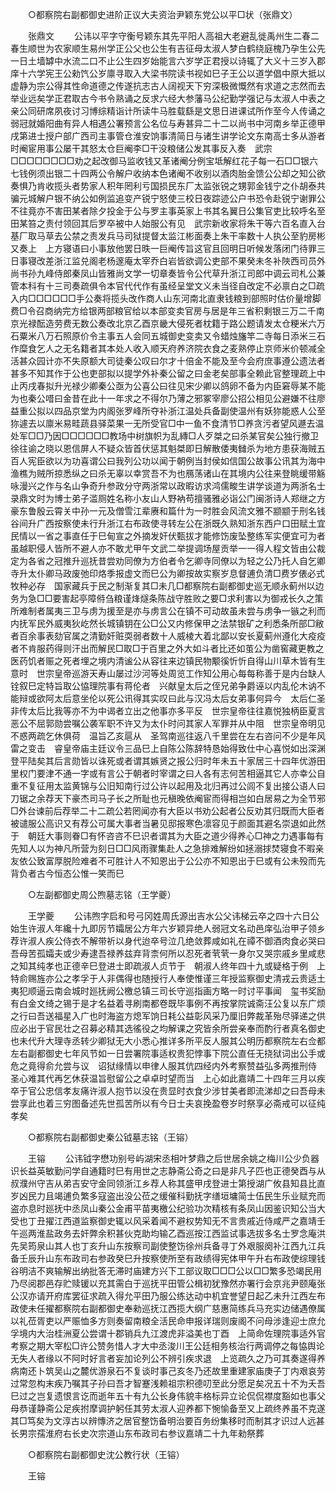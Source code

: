 <!-- { "loadSidebar": true } -->
　　○都察院右副都御史进阶正议大夫资治尹颖东党公以平□状（张鼎文） 

　　张鼎文 
　　公讳以平字守衡号颖东其先平阳人高祖大老避乱徙禹州生二春二春生顺世为农家顺生易州学正公父也公生有吉征母太淑人梦白鹤绕庭槐乃孕生公先一日土墙罅中水流二口不止公生四岁始能言六岁学正君授以诗辄了大义十三岁入郡庠十六学宪王公勑饩公岁廪寻取入大梁书院读书视如巳子王公以道学倡中原大抵以虚静为宗公得其性命道德之传遂抗志古人阔视天下穷深极微慨然有求道之志然而去举业远矣学正君取古今书令熟诵之反求六经大参藩马公纪勤学强记与太淑人中表之亲公同研席夙夜讨习博综精诣计所读牛马胜载繇是文思日进课试所作至今人传诵之弱冠就婚阳曲有异人相遇公署预言公名位与寿甚异二十二以尚书中河南乡举正德甲戌第进士授户部广西司主事管仓淮安饷事清简日与诸生讲学论文东南高士多从游者时阉宦用事公屡干其怒太仓巨阉李□干没粮储公发其事反入奏　武宗□□□□□□□□劝之起改御马监收钱又革诸阉分例宝坻解红花子每一石□□银六七钱例须出银二十四两公令解户收纳本色诸阉不收别以酒肉胎金馈公公却之知公欲奏惧乃肯收揽头者势家人积年罔利亏国损民东厂太监张锐之甥郭金钱宁之仆胡泰共骗元城解户银不纳公如例监追变产锐宁怒使三校日夜踪迹公户书恐令赴锐宁谢罪公不往竟亦不害田某者除夕投金于公与罗主事英家上书其名翼日公集官吏比较呼名至田某笞之责付领回其后罗卒被中人始服公有见　武宗新收家将朱干等六百名直入台基厂取马草去公禁之责发兵马司狱提督太监江彬面奏上朱干率数十人执公至豹房彬又奏上　上方寝语曰小事放他罢日昳一巨阉传旨这官且回明日听候发落闭门待罪三日事寝改差浙江监兑阁老杨邃庵太宰乔白岩皆欲调公吏部不果癸未冬补陜西司员外尚书孙九峰侍郎秦凤山皆雅尚文学一切章奏皆令公代草升浙江司郎中调云司札公兼管本科有十三司奏疏俱令本官代代作有虽经呈堂文义未当径自改定不必禀白之□疏入内□□□□□□手公奏将揽头改作商人山东河南北直隶钱粮到部照时估价量增脚费□令召商纳完方给银两部粮官给以本部变卖官房与居是年三省积剩银三万二千南京光禄酝造劳费无数公奏改北京乙酉京畿大侵死者枕籍于路公题请发太仓粳米六万石粟米八万石照原价令主事五人会同五城御史变卖又令蜡烛旛竿二寺每日添米三石作糜食乞人之无名籍者其本处人收入顺天府养济院衣食之麦熟停止京师米价顿减全活甚众园计亦不失原额大司徒秦公叹曰尔才十倍金不能及至今会府庶事遵公遗法者甚多不知其作于公也吏部拟以提学外补秦公留之曰金老矣部事全赖此官整理疏上中止丙戌春拟升光禄少卿秦公亟为公喜公曰往见宋少卿以鸽卵不备为内臣窘辱某不能为也秦公唶曰金昔在此十一年求之不得尔乃薄之邪冢宰廖公招公相见公避嫌不往廖益重公拟以四品京堂为内阁张罗峰所夺补浙江温处兵备副使温州有妖狝能惑人公至狝遽去以廪米易畦蔬县驿菜果一无所受官□中一鱼不食清节□养贪污者望风遯去温处军□□乃因□□□□□□教场中树旗帜为乱縳□人歹桀之曰杀某官矣公独行撤卫徐往谕之晓以恩信屏人不疑众皆首伏惩其魁桀即日解散倭夷雠杀为地方患获海贼五百人宪臣欲以为功喜谓公曰我列公功以闻于朝例当封侯如信国公故事公讯其为海中渔樵为贼所掠悉纵之曰杀无辜以幸赏吾不为也鴈荡诸山在其境内公往来登眺缓带觞咏漫兴之作与名山争奇升参政分守两浙常以政暇访求鸿儒畯生讲学谈道为两浙名士录鼎文时为博士弟子滥厕姓名称小友山人野衲苟擅骚雅必诣公门闽浙诗人郑继之方豪东鲁殷云霄关中孙一元及僧雪江辈赓和篇什为一时胜会风流文雅不颛颛于刑名钱谷间升广西按察使未行升浙江右布政使寻转左公在浙既久熟知浙东西户口田赋土宜民情以一省之事直任于巳甸宣之外摘发奸伏甄拔才能修饬废坠整练军实便宜可为者虽越职侵人皆所不避人亦不敢尤甲午文武二举提调场屋贡举一一得人程文皆由公裁定为各省之冠推升巡抚昔尝劝同僚为方伯者令乞卿寺同僚以为轻之公乃托人自乞卿寺升太仆卿马政废弛印烙季报虚文而巳公为卿按故实察岁息督逋负清□费岁俵必式牧种必存　国家藏兵于民之制渐复其□未几□都察院右副都御史巡无顺永蓟州以边务为急□□要害起亭障偫刍粮谨烽燧条陈战守胜败之要□求利害以为御戎长久之策所难制者属夷三卫与虏为援至是亦与虏言公在镇不可动故虽未尝与虏争一镞之利而内抚军民外威夷狄屹然长城镇钥在公□公又内修保甲之法禁银矿之利悉条所部□敝者百余事表劾官属之清勤奸赃耎弱者数十人威棱大着北鄙以安长夏蓟州遵化大疫疫者不肯服药得则汗出而解民□取□于百里之外大如斗者比还如茧公为凿窖藏更教之医药饥者赈之死者埋之境内清谧公从容往来边镇民物颙徯忻忻自得山川草木皆有生意时　世宗皇帝巡游天寿山屡过沙河等处周览工作知公用心每每称善于是内台缺人铨叙巳定特旨取公恊理院事有蒋伦者　兴献皇太后之侄兄弟争爵诬以内乱伦木讷不能辩或欲阿太后意坐伦以死公讯得其实叹曰此与汉冯太后女弟事何异今　太后仁圣非传太后比我等亦不为中谒者立出之他事亦多平反　世宗皇帝往往嘉悦独柄臣夏言恶公不屈郭勋尝嘱公袭军职不许又为太仆时问其家人军罪并从中阻　世宗皇帝明见不惑两疏乞休俱荷　温旨乙亥扈从　圣驾南巡往返八千里尝在左右咨问不少是年风雷之变击　睿皇帝庙主廷议令三品巳上自陈公陈辞特恳始得致仕中心喜悦如出深渊登平陆矣其后言勋皆以诛死或者谓其嫉贤之报公归时年未五十家居三十四年优游田里权门要津不通一字或有言公于朝者时宰谓之曰人各有志何苦相逼其它人亦幸公自重不复征用太监黄锦与公旧知南行过公许以起用及北归再过公闾不复出接公语人曰刀锯之余荐天下豪杰司马子长之所耻也元稹晚依阉宦而得相岂如白居易之为全节邪□外台谏前后荐举二十二疏公若罔闻亦有大臣以书劝公起者公反劝其归既而大臣者被谴服公高识又有荐公可属大事者当暑见邸报寒色凛容见于颜面其避名崇退如此然于　朝廷大事则眷□有怀咨咨不巳识者谓其为大臣之道少得养心□神之力遇事每有先知人以为神凡所营为刻日□□风雨骤集赴人之急排难解纷如拯溺捄焚寝食不暇亲友依公致富厚脱险难者不可胜计人不知恩出于公公亦不知恩出于巳或有公未殁而先背负者古今恒态公惟一笑而巳 

　　○左副都御史周公煦墓志铭（王学夔） 

　　王学夔 
　　公讳煦字启和号弓冈姓周氏源出吉水公父讳梯云卒之四十六日公始生许淑人年纔十九即厉节孀居公方年六岁颖异绝人弱冠文名动邑庠弘治甲子领乡荐许淑人疾公侍衣不解带祈以身代迨卒号泣几绝敛葬咸如礼在禫不御酒肉食必哭曰吾母苦孤孀夫或少寿逮吾禄养兹弃背柰何所以忍死者茕茕一身尔又哭宗戚乡里咸悲之知其纯孝也正德辛巳登进士即疏淑人贞节于　朝淑人终年四十九或疑格于例　上特俞赐旌亦公之孝孚于人非偶得也随授行人奉使惟谨三年授监察御史清戎云贵适土夷犯顺逼云南会城时廵抚阙公檄总镇三司长守巡指画方略一时讨平事闻　玺书奖励有白金文绮之锡于是才名益着寻刷南都卷既毕事例不再按掌院诚斋汪公复以东广烦之行曰吾送福星入广也时海盗方熄军饷日耗公益彰风采乃厘旧弊裁革殆尽驿递之供应必出于官民壮之召募必精其选徭役之均解课之究皆余所尝亲奉而酌行者真名御史也未代升大理寺丞转少卿狱无大小悉心推详多所平反人服其公明历都察院左右佥都左右副都御史七年风节如一日尝署院事适权贵犯悖事下院公直任无挠狱词出公手或危之竟得俞允尝与议　诏狱缘情以申律人服其伉四经内外考察赞益弘多两推刑侍　圣心难其代再乞休获温旨慰留公之卓卓时望而当　上心如此嘉靖二十四年三月以疾卒于官公忠信孝友痛许淑人抱节以没在贵显时衣食少涉甘美者即流涕却之曰吾母未尝享此也着三穷图备述先世孤苦所以有今日士夫哀挽盈卷岁时祭享必斋戒可以征纯孝矣 

　　○都察院右副都御史秦公钺墓志铭（王镕） 

　　王镕 
　　公讳钺字懋功别号屿湖宋丞相叶梦鼎之后世居余姚之梅川公少负器识长益英敏勤问学自通籍时巳有用世之志静斋公奇之曰是非凡子匹也正德癸酉与从叔濮州守吉从弟吉安守金同领浙江乡荐人称其盛甲戌登进士第授湖广攸县知县比直岁凶民力且竭逋负繁多寇盗出没公莅之缓催科勤抚字缮垣墉简士伍民生乐业赋充而盗亦息时廵抚中丞凤山秦公金甫平苗夷檄公纪验功次精核有条凤山因鉴识知公当大受也丁丑擢江西道监察御史辄以风采着闻不避权势知无不言贵戚近侍咸严之嘉靖壬午巡两淮盐政务去奸弊余积甚伙克助均输乙酉巡按江西监试事选拔多名士罗念庵洪先吴筠泉山其人也丁亥升山东按察司副使整饬徐州兵备寻丁外艰服阕补江西九江兵备壬辰升山东布政司右参政癸巳升按察使所至有政绩得宪体甲午升右布政使综理钱谷明洁不爽输解出纳批答无滞时庙建方兴下工部议取□□□公以□□繁多恐竭民用乃尽阅郡邑存贮赎锾以充其需白于巡抚平田管公楫初犹豫然亦署行会京兆尹颐庵张公汉亦请开府库罢征求疏入得允平田乃服公练达动中机宜誉望日起乙未升江西左布政使未任擢都察院右副都御史奉勑巡抚江西揽大纲广慈惠简练兵马充实边储遇僚属以礼莅胥吏以严赈恤多方则奏留南粮全活民命申报详瑞则废阁不问母涉逢迎士庶允孚境内大治桂洲夏公尝谓十郡销兵九江渡虎非溢美也丁酉　上简命佐理院事适外官考察之期大宰松□许公赞务惜人才大中丞浚川王公廷相务核治行两调停之每恊舆论无失人者缘以不阿时好言者妄加论列公不辨引疾求退　上览疏久之乃可其奏遂得养病南还卜筑吴山之麓优游泉石不复谈时事己亥冬乃还故里重建家庙庚子丁内艰哀劳过常忽构末疾乃嘱其子孙曰吾才智蹇浅赖祖宗积德叨至此分愿足矣况五十不为夭吾巳过之岂复遗恨言讫而逝年五十有九公长身伟貌丰格标异立论侃侃襟度豁如也事父母恭谨静斋公足疾拊摩调护躬任其劳太淑人迎养都下惋愉备至又上疏终养虽不克遂其□笃矣为文淳古以辨慱济之居官整饬备明治要百务纷集移时而制其才识过人远甚长男宗孺淮府右长史次宗道山东布政司右参议嘉靖二十九年勑祭葬 

　　○都察院右副都御史沈公教行状（王镕） 

　　王镕 
